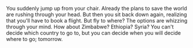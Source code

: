 You suddenly jump up from your chair. Already the plans to save the world are rushing through your head. But then you
sit back down again, realizing that you'll have to book a flight. But fly to where? The options are whizzing through
your mind. How about Zimbabwe? Ethiopia? Syria? You can't decide which country to go to, but you can decide when you
will decide where to go; tomorrow.
